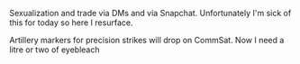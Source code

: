Sexualization and trade via DMs and via Snapchat. Unfortunately I'm sick of this for today so here I resurface.
  
Artillery markers for precision strikes will drop on CommSat. Now I need a litre or two of eyebleach
